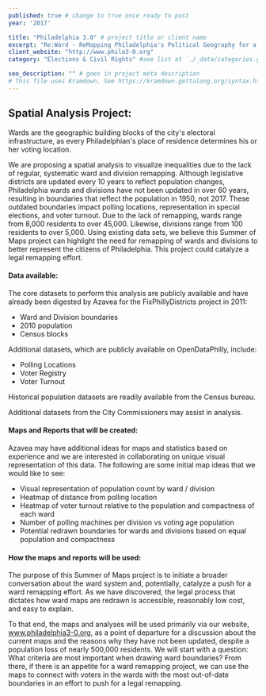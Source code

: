 ```yaml
---
published: true # change to true once ready to post
year: '2017'

title: "Philadelphia 3.0" # project title or client name
excerpt: "Re:Ward - ReMapping Philadelphia's Political Geography for a 21st Century City" # shows on project list page
client_website: "http://www.phila3-0.org"
category: "Elections & Civil Rights" #see list at `./_data/categories.yml`

seo_description: "" # goes in project meta description
# This file uses Kramdown. See https://kramdown.gettalong.org/syntax.html for syntax
---
```


## Spatial Analysis Project:
Wards are the geographic building blocks of the city's electoral infrastructure, as every Philadelphian's place of residence determines his or her voting location.

We are proposing a spatial analysis to visualize inequalities due to the lack of regular, systematic ward and division remapping. Although legislative districts are updated every 10 years to reflect population changes, Philadelphia wards and divisions have not been updated in over 60 years, resulting in boundaries that reflect the population in 1950, not 2017. These outdated boundaries impact polling locations, representation in special elections, and voter turnout. Due to the lack of remapping, wards range from 8,000 residents to over 45,000. Likewise, divisions range from 100 residents to over 5,000. Using existing data sets, we believe this Summer of Maps project can highlight the need for remapping of wards and divisions to better represent the citizens of Philadelphia. This project could catalyze a legal remapping effort.

#### Data available:
The core datasets to perform this analysis are publicly available and have already been digested by Azavea for the FixPhillyDistricts project in 2011:
- Ward and Division boundaries
- 2010 population
- Census blocks

Additional datasets, which are publicly available on OpenDataPhilly, include:
- Polling Locations
- Voter Registry
- Voter Turnout

Historical population datasets are readily available from the Census bureau.

Additional datasets from the City Commissioners may assist in analysis.

#### Maps and Reports that will be created:
Azavea may have additional ideas for maps and statistics based on experience and we are interested in collaborating on unique visual representation of this data. The following are some initial map ideas that we would like to see:
- Visual representation of population count by ward / division
- Heatmap of distance from polling location
- Heatmap of voter turnout relative to the population and compactness of each ward
- Number of polling machines per division vs voting age population
- Potential redrawn boundaries for wards and divisions based on equal population and compactness

#### How the maps and reports will be used:
The purpose of this Summer of Maps project is to initiate a broader conversation about the ward system and, potentially, catalyze a push for a ward remapping effort. As we have discovered, the legal process that dictates how ward maps are redrawn is accessible, reasonably low cost, and easy to explain.

To that end, the maps and analyses will be used primarily via our website, www.philadelphia3-0.org, as a point of departure for a discussion about the current maps and the reasons why they have not been updated, despite a population loss of nearly 500,000 residents. We will start with a question: What criteria are most important when drawing ward boundaries? From there, if there is an appetite for a ward remapping project, we can use the maps to connect with voters in the wards with the most out-of-date boundaries in an effort to push for a legal remapping.
